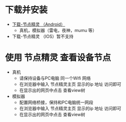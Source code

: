 # 下载并安装
 - [下载-节点精灵 （Android）](<https://scriptdance.github.io/Node-Script/assert/jdscript.apk>)
   - 真机，模拟器（雷电，夜神，mumu 等） 
 - 下载-节点精灵 （IOS）暂不支持

# 使用 节点精灵 查看设备节点
 - 真机
   - 请保持设备与PC电脑 同一个Wifi 网络
   - 在浏览器中输入 节点精灵主页 显示的ip 地址 访问即可
   - 在显示出的网页中点击 查看view树
 - 模拟器
   - 配置网络桥接，保持和PC电脑统一网段
   - 在浏览器中输入 节点精灵主页 显示的ip 地址 访问即可
   - 在显示出的网页中点击 查看view树 
 

